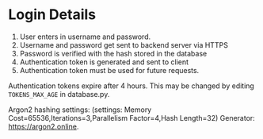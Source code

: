 # Login Details

1. User enters in username and password.
2. Username and password get sent to backend server via HTTPS
3. Password is verified with the hash stored in the database
4. Authentication token is generated and sent to client
5. Authentication token must be used for future requests.

Authentication tokens expire after 4 hours. This may be changed by editing ``TOKENS_MAX_AGE`` in database.py.

Argon2 hashing settings: (settings: Memory Cost=65536,Iterations=3,Parallelism Factor=4,Hash Length=32)
Generator: https://argon2.online.